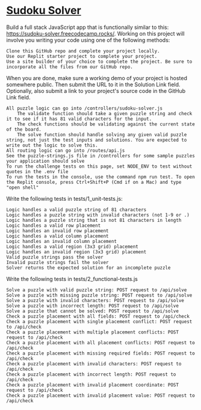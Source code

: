 # [Sudoku Solver](https://www.freecodecamp.org/learn/quality-assurance/quality-assurance-projects/sudoku-solver)



Build a full stack JavaScript app that is functionally similar to this: https://sudoku-solver.freecodecamp.rocks/. Working on this project will involve you writing your code using one of the following methods:

    Clone this GitHub repo and complete your project locally.
    Use our Replit starter project to complete your project.
    Use a site builder of your choice to complete the project. Be sure to incorporate all the files from our GitHub repo.

When you are done, make sure a working demo of your project is hosted somewhere public. Then submit the URL to it in the Solution Link field. Optionally, also submit a link to your project's source code in the GitHub Link field.

    All puzzle logic can go into /controllers/sudoku-solver.js
        The validate function should take a given puzzle string and check it to see if it has 81 valid characters for the input.
        The check functions should be validating against the current state of the board.
        The solve function should handle solving any given valid puzzle string, not just the test inputs and solutions. You are expected to write out the logic to solve this.
    All routing logic can go into /routes/api.js
    See the puzzle-strings.js file in /controllers for some sample puzzles your application should solve
    To run the challenge tests on this page, set NODE_ENV to test without quotes in the .env file
    To run the tests in the console, use the command npm run test. To open the Replit console, press Ctrl+Shift+P (Cmd if on a Mac) and type "open shell"

Write the following tests in tests/1_unit-tests.js:

    Logic handles a valid puzzle string of 81 characters
    Logic handles a puzzle string with invalid characters (not 1-9 or .)
    Logic handles a puzzle string that is not 81 characters in length
    Logic handles a valid row placement
    Logic handles an invalid row placement
    Logic handles a valid column placement
    Logic handles an invalid column placement
    Logic handles a valid region (3x3 grid) placement
    Logic handles an invalid region (3x3 grid) placement
    Valid puzzle strings pass the solver
    Invalid puzzle strings fail the solver
    Solver returns the expected solution for an incomplete puzzle

Write the following tests in tests/2_functional-tests.js

    Solve a puzzle with valid puzzle string: POST request to /api/solve
    Solve a puzzle with missing puzzle string: POST request to /api/solve
    Solve a puzzle with invalid characters: POST request to /api/solve
    Solve a puzzle with incorrect length: POST request to /api/solve
    Solve a puzzle that cannot be solved: POST request to /api/solve
    Check a puzzle placement with all fields: POST request to /api/check
    Check a puzzle placement with single placement conflict: POST request to /api/check
    Check a puzzle placement with multiple placement conflicts: POST request to /api/check
    Check a puzzle placement with all placement conflicts: POST request to /api/check
    Check a puzzle placement with missing required fields: POST request to /api/check
    Check a puzzle placement with invalid characters: POST request to /api/check
    Check a puzzle placement with incorrect length: POST request to /api/check
    Check a puzzle placement with invalid placement coordinate: POST request to /api/check
    Check a puzzle placement with invalid placement value: POST request to /api/check

